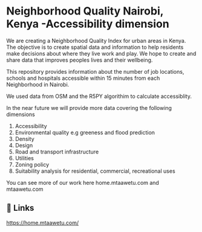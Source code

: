 
# Neighborhood Quality Nairobi, Kenya -Accessibility dimension 

We are creating a Neighborhood Quality Index for urban areas in Kenya. The objective is to create spatial data and information to help residents make decisions about where they live work and play. We hope to create and share data that improves peoples lives and their wellbeing.  

This repository provides information about the number of job locations, schools and hospitals accessible within 15 minutes from each Neighborhood in Nairobi. 

We used data from OSM and the R5PY algorithim to calculate accessiblity. 

In the near future we will provide more data covering the following dimensions
1. Accessibility 
2. Environmental quality e.g greeness and flood prediction 
3. Density
4. Design 
5. Road and transport infrastructure 
6. Utilities 
7. Zoning policy 
8. Suitability analysis for residential, commercial, recreational uses 

You can see more of our work here 
home.mtaawetu.com and 
mtaawetu.com
## 🔗 Links
https://home.mtaawetu.com/
